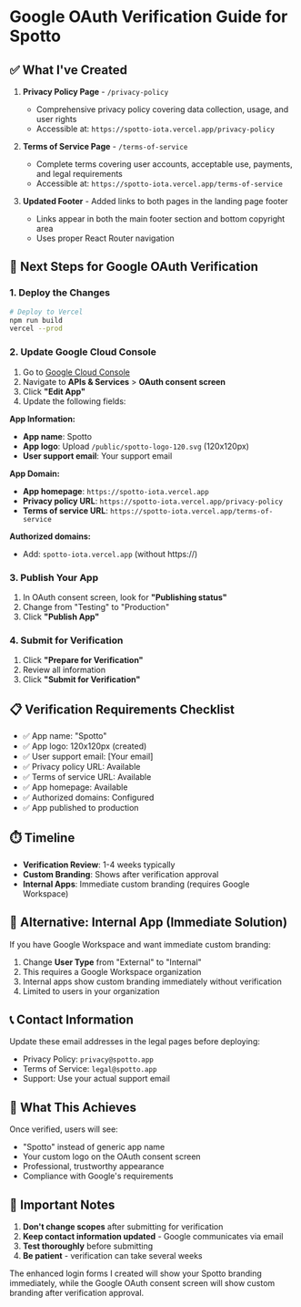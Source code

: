 # Google OAuth Verification Guide for Spotto

## ✅ What I've Created

1. **Privacy Policy Page** - `/privacy-policy`
   - Comprehensive privacy policy covering data collection, usage, and user rights
   - Accessible at: `https://spotto-iota.vercel.app/privacy-policy`

2. **Terms of Service Page** - `/terms-of-service`
   - Complete terms covering user accounts, acceptable use, payments, and legal requirements
   - Accessible at: `https://spotto-iota.vercel.app/terms-of-service`

3. **Updated Footer** - Added links to both pages in the landing page footer
   - Links appear in both the main footer section and bottom copyright area
   - Uses proper React Router navigation

## 🚀 Next Steps for Google OAuth Verification

### 1. Deploy the Changes
```bash
# Deploy to Vercel
npm run build
vercel --prod
```

### 2. Update Google Cloud Console
1. Go to [Google Cloud Console](https://console.cloud.google.com/)
2. Navigate to **APIs & Services** > **OAuth consent screen**
3. Click **"Edit App"**
4. Update the following fields:

**App Information:**
- **App name**: Spotto
- **App logo**: Upload `/public/spotto-logo-120.svg` (120x120px)
- **User support email**: Your support email

**App Domain:**
- **App homepage**: `https://spotto-iota.vercel.app`
- **Privacy policy URL**: `https://spotto-iota.vercel.app/privacy-policy`
- **Terms of service URL**: `https://spotto-iota.vercel.app/terms-of-service`

**Authorized domains:**
- Add: `spotto-iota.vercel.app` (without https://)

### 3. Publish Your App
1. In OAuth consent screen, look for **"Publishing status"**
2. Change from "Testing" to "Production"
3. Click **"Publish App"**

### 4. Submit for Verification
1. Click **"Prepare for Verification"**
2. Review all information
3. Click **"Submit for Verification"**

## 📋 Verification Requirements Checklist

- ✅ App name: "Spotto"
- ✅ App logo: 120x120px (created)
- ✅ User support email: [Your email]
- ✅ Privacy policy URL: Available
- ✅ Terms of service URL: Available
- ✅ App homepage: Available
- ✅ Authorized domains: Configured
- ✅ App published to production

## ⏱️ Timeline

- **Verification Review**: 1-4 weeks typically
- **Custom Branding**: Shows after verification approval
- **Internal Apps**: Immediate custom branding (requires Google Workspace)

## 🔧 Alternative: Internal App (Immediate Solution)

If you have Google Workspace and want immediate custom branding:

1. Change **User Type** from "External" to "Internal"
2. This requires a Google Workspace organization
3. Internal apps show custom branding immediately without verification
4. Limited to users in your organization

## 📞 Contact Information

Update these email addresses in the legal pages before deploying:
- Privacy Policy: `privacy@spotto.app`
- Terms of Service: `legal@spotto.app`
- Support: Use your actual support email

## 🎯 What This Achieves

Once verified, users will see:
- "Spotto" instead of generic app name
- Your custom logo on the OAuth consent screen
- Professional, trustworthy appearance
- Compliance with Google's requirements

## 🚨 Important Notes

1. **Don't change scopes** after submitting for verification
2. **Keep contact information updated** - Google communicates via email
3. **Test thoroughly** before submitting
4. **Be patient** - verification can take several weeks

The enhanced login forms I created will show your Spotto branding immediately, while the Google OAuth consent screen will show custom branding after verification approval. 